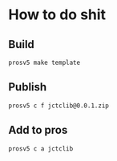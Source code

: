 # How to do shit

## Build

```
prosv5 make template
```

## Publish

```
prosv5 c f jctclib@0.0.1.zip
```

## Add to pros
```
prosv5 c a jctclib
```
